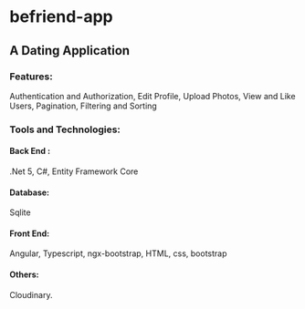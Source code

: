 # befriend-app

## A Dating Application

### Features: 
Authentication and Authorization, Edit Profile, Upload Photos, View and Like Users, Pagination, Filtering and Sorting




### Tools and Technologies: 

#### Back End :
.Net 5, C#, Entity Framework Core

#### Database:
Sqlite

#### Front End:
Angular, Typescript, ngx-bootstrap, HTML, css, bootstrap

#### Others:
Cloudinary.
